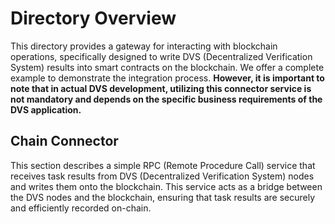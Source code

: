 # Directory Overview

This directory provides a gateway for interacting with blockchain operations, specifically designed to write DVS (Decentralized Verification System) results into smart contracts on the blockchain. We offer a complete example to demonstrate the integration process. **However, it is important to note that in actual DVS development, utilizing this connector service is not mandatory and depends on the specific business requirements of the DVS application.**

## Chain Connector

This section describes a simple RPC (Remote Procedure Call) service that receives task results from DVS (Decentralized Verification System) nodes and writes them onto the blockchain. This service acts as a bridge between the DVS nodes and the blockchain, ensuring that task results are securely and efficiently recorded on-chain.
